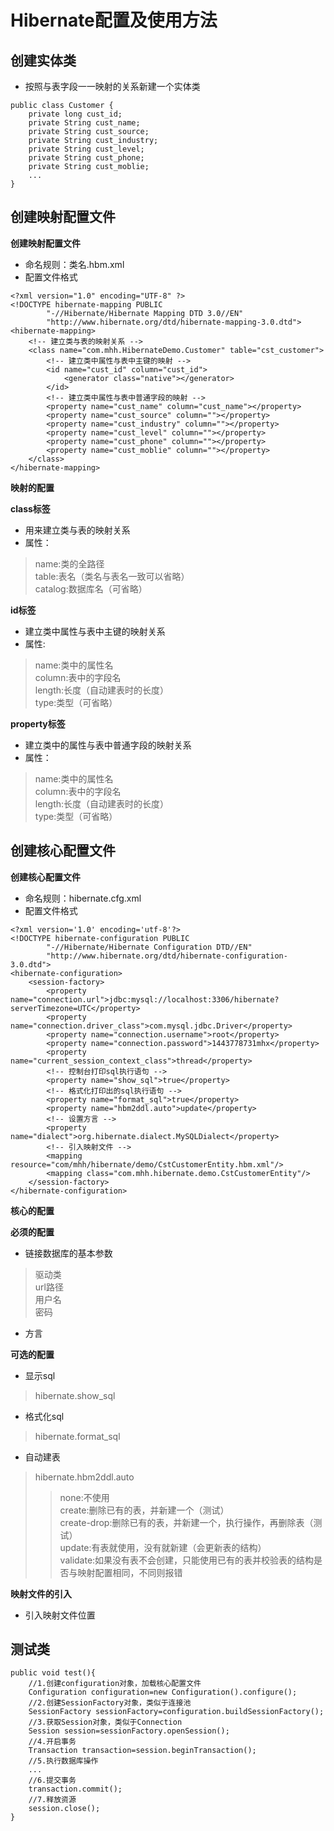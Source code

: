 # Hibernate配置及使用方法

## 创建实体类
+ 按照与表字段一一映射的关系新建一个实体类
```
public class Customer {
    private long cust_id;
    private String cust_name;
    private String cust_source;
    private String cust_industry;
    private String cust_level;
    private String cust_phone;
    private String cust_moblie;
    ...
}
```
## 创建映射配置文件
**创建映射配置文件**
+ 命名规则：类名.hbm.xml
+ 配置文件格式
```
<?xml version="1.0" encoding="UTF-8" ?>
<!DOCTYPE hibernate-mapping PUBLIC
        "-//Hibernate/Hibernate Mapping DTD 3.0//EN"
        "http://www.hibernate.org/dtd/hibernate-mapping-3.0.dtd">
<hibernate-mapping>
    <!-- 建立类与表的映射关系 -->
    <class name="com.mhh.HibernateDemo.Customer" table="cst_customer">
        <!-- 建立类中属性与表中主键的映射 -->
        <id name="cust_id" column="cust_id">
            <generator class="native"></generator>
        </id>
        <!-- 建立类中属性与表中普通字段的映射 -->
        <property name="cust_name" column="cust_name"></property>
        <property name="cust_source" column=""></property>
        <property name="cust_industry" column=""></property>
        <property name="cust_level" column=""></property>
        <property name="cust_phone" column=""></property>
        <property name="cust_moblie" column=""></property>
    </class>
</hibernate-mapping>
```
**映射的配置**

**class标签**  
+ 用来建立类与表的映射关系
+ 属性：
> name:类的全路径   
table:表名（类名与表名一致可以省略）   
catalog:数据库名（可省略）   

**id标签**
+ 建立类中属性与表中主键的映射关系
+ 属性:
> name:类中的属性名   
column:表中的字段名   
length:长度（自动建表时的长度）   
type:类型（可省略）   

**property标签**
+ 建立类中的属性与表中普通字段的映射关系
+ 属性：
> name:类中的属性名   
column:表中的字段名   
length:长度（自动建表时的长度）   
type:类型（可省略）

## 创建核心配置文件
**创建核心配置文件**

+ 命名规则：hibernate.cfg.xml
+ 配置文件格式
```
<?xml version='1.0' encoding='utf-8'?>
<!DOCTYPE hibernate-configuration PUBLIC
        "-//Hibernate/Hibernate Configuration DTD//EN"
        "http://www.hibernate.org/dtd/hibernate-configuration-3.0.dtd">
<hibernate-configuration>
    <session-factory>
        <property name="connection.url">jdbc:mysql://localhost:3306/hibernate?serverTimezone=UTC</property>
        <property name="connection.driver_class">com.mysql.jdbc.Driver</property>
        <property name="connection.username">root</property>
        <property name="connection.password">1443778731mhx</property>
        <property name="current_session_context_class">thread</property>
        <!-- 控制台打印sql执行语句 -->
        <property name="show_sql">true</property>
        <!-- 格式化打印出的sql执行语句 -->
        <property name="format_sql">true</property>
        <property name="hbm2ddl.auto">update</property>
        <!-- 设置方言 -->
        <property name="dialect">org.hibernate.dialect.MySQLDialect</property>
        <!-- 引入映射文件 -->
        <mapping resource="com/mhh/hibernate/demo/CstCustomerEntity.hbm.xml"/>
        <mapping class="com.mhh.hibernate.demo.CstCustomerEntity"/>
    </session-factory>
</hibernate-configuration>
```

**核心的配置**

**必须的配置**   
+ 链接数据库的基本参数
> 驱动类   
url路径   
用户名   
密码
   
+ 方言
   
**可选的配置**   
+ 显示sql
> hibernate.show_sql
+ 格式化sql
> hibernate.format_sql
+ 自动建表
> hibernate.hbm2ddl.auto  
>> none:不使用   
create:删除已有的表，并新建一个（测试）   
create-drop:删除已有的表，并新建一个，执行操作，再删除表（测试）   
update:有表就使用，没有就新建（会更新表的结构）   
validate:如果没有表不会创建，只能使用已有的表并校验表的结构是否与映射配置相同，不同则报错   

**映射文件的引入**
+ 引入映射文件位置
> <mapping resource="文件路径">

## 测试类
```
public void test(){
    //1.创建configuration对象，加载核心配置文件
    Configuration configuration=new Configuration().configure();
    //2.创建SessionFactory对象，类似于连接池
    SessionFactory sessionFactory=configuration.buildSessionFactory();
    //3.获取Session对象，类似于Connection
    Session session=sessionFactory.openSession();
    //4.开启事务
    Transaction transaction=session.beginTransaction();
    //5.执行数据库操作
    ...
    //6.提交事务
    transaction.commit();
    //7.释放资源
    session.close();
}
```